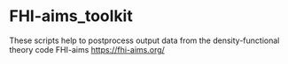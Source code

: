 # FHI-aims_toolkit
These scripts help to postprocess output data from the density-functional theory code FHI-aims https://fhi-aims.org/



